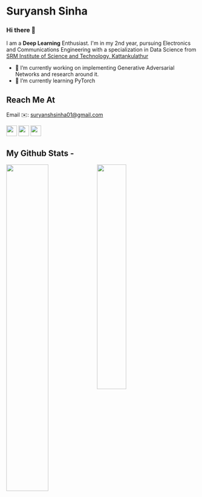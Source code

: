 # Suryansh Sinha
### Hi there 👋

I am a **Deep Learning** Enthusiast. I'm in my 2nd year, pursuing Electronics and Communications Engineering with a specialization in Data Science from [SRM Institute of Science and Technology, Kattankulathur](https://www.srmist.edu.in/)

- 🔭 I’m currently working on implementing Generative Adversarial Networks and research around it.
- 🌱 I’m currently learning PyTorch

## Reach Me At
Email ✉️: suryanshsinha01@gmail.com

[<img src="img/linkedin.svg" width="28">](https://www.linkedin.com/in/suryanshsinha/)
[<img src="img/twitter.svg" width="28">](https://twitter.com/suryanshstwt/) [<img src="img/instagram.svg" width="28">](https://instagram.com/suryansh.apk)

## My Github Stats -

<img align=left width=47% src="https://github-readme-stats.vercel.app/api?username=suryansh-sinha&show_icons=true&theme=codeSTACKr&include_all_commits=true&count_private=true"/>
<img align=left width=39% src="https://github-readme-stats.vercel.app/api/top-langs/?username=suryansh-sinha&layout=compact"/>


<!--
**suryansh-sinha/suryansh-sinha** is a ✨ _special_ ✨ repository because its `README.md` (this file) appears on your GitHub profile.

Here are some ideas to get you started:

- 🔭 I’m currently working on ...
- 🌱 I’m currently learning ...
- 👯 I’m looking to collaborate on ...
- 🤔 I’m looking for help with ...
- 💬 Ask me about ...
- 📫 How to reach me: ...
- 😄 Pronouns: ...
- ⚡ Fun fact: ...
-->
